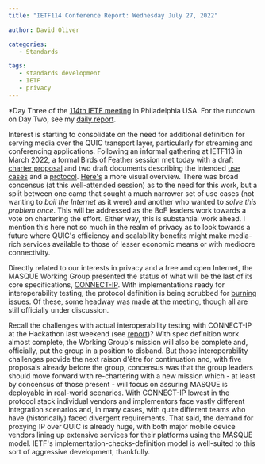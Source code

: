 ```yaml
---
title: "IETF114 Conference Report: Wednesday July 27, 2022"

author: David Oliver

categories:
   - Standards

tags:
   - standards development
   - IETF
   - privacy
---
```


*Day Three of the [114th IETF meeting](https://www.ietf.org/how/meetings/114/) in Philadelphia USA. For the rundown on Day Two, see my [daily report](https://guardianproject.info/2022/07/26/ietf114-conference-report-tuesday-july-26-2022/).

Interest is starting to consolidate on the need for additional definition for serving media over the QUIC transport layer, particularly for streaming and conferencing applications.  Following an informal gathering at IETF113 in March 2022, a formal Birds of Feather session met today with a draft [charter proposal](https://datatracker.ietf.org/meeting/114/materials/slides-114-moq-moq-charter-proposal-00) and two draft documents describing the intended [use cases](https://www.ietf.org/id/draft-gruessing-moq-requirements-02.html) and a [protocol](https://www.ietf.org/id/draft-jennings-moq-quicr-proto-01.html). [Here's](https://datatracker.ietf.org/meeting/114/materials/slides-114-moq-if-time-permits-quicr-01) a more visual overview.  There was broad concensus (at this well-attended session) as to the need for this work, but a split between one camp that sought a much narrower set of use cases (not wanting to *boil the Internet* as it were) and another who wanted to *solve this problem once*. This will be addressed as the BoF leaders work towards a vote on chartering the effort.  Either way, this is substantial work ahead.  I mention this here not so much in the realm of privacy as to look towards a future where QUIC's efficiency and scalability benefits might make media-rich services available to those of lesser economic means or with mediocre connectivity.

Directly related to our interests in privacy and a free and open Internet, the MASQUE Working Group presented the status of what will be the last of its core specifications, [CONNECT-IP](https://www.ietf.org/archive/id/draft-kuehlewind-masque-connect-ip-01.html).  With implementations ready for interoperability testing, the protocol definition is being scrubbed for [burning issues](https://github.com/ietf-wg-masque/draft-ietf-masque-connect-ip/issues). Of these, some headway was made at the meeting, though all are still officially under discussion.  

Recall the challenges with actual interoperability testing with CONNECT-IP at the Hackathon last weekend (see [report](https://guardianproject.info/2022/07/24/ietf114-hackathon-report-sunday-july-24-2022/))?  With spec definition work almost complete, the Working Group's mission will also be complete and, officially, put the group in a position to disband.  But those interoperability challenges provide the next raison d'être for continuation and, with five proposals already before the group, concensus was that the group leaders should move forward with re-chartering with a new mission which - at least by concensus of those present - will focus on assuring MASQUE is deployable in real-world scenarios. With CONNECT-IP lowest in the protocol stack individual vendors and implementors face vastly different integration scenarios and, in many cases, with quite different teams who have (historically) faced divergent requirements. That said, the demand for proxying IP over QUIC is already huge, with both major mobile device vendors lining up extensive services for their platforms using the MASQUE model.  IETF's implementation-checks-definition model is well-suited to this sort of aggressive development, thankfully.
